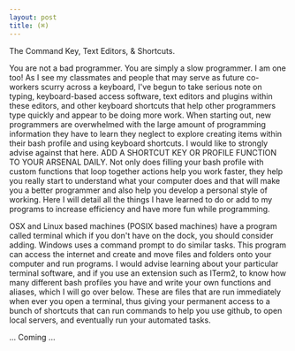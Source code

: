 ```yaml
---
layout: post
title: (⌘) 
---
```

The Command Key, Text Editors, & Shortcuts.

You are not a bad programmer. You are simply a slow programmer. I am one too! As I see my classmates and people that may serve as future co-workers scurry across a keyboard, I've begun to take serious note on typing, keyboard-based access software, text editors and plugins within these editors, and other keyboard shortcuts that help other programmers type quickly and appear to be doing more work. When starting out, new programmers are overwhelmed with the large amount of programming information they have to learn they neglect to explore creating items within their bash profile and using keyboard shortcuts. I would like to strongly advise against that here. ADD A SHORTCUT KEY OR PROFILE FUNCTION TO YOUR ARSENAL DAILY. Not only does filling your bash profile with custom functions that loop together actions help you work faster, they help you really start to understand what your computer does and that will make you a better programmer and also help you develop a personal style of working. Here I will detail all the things I have learned to do or add to my programs to increase efficiency and have more fun while programming.

OSX and Linux based machines (POSIX based machines) have a program called terminal which if you don't have on the dock, you should consider adding. Windows uses a command prompt to do similar tasks. This program can access the internet and create and move files and folders onto your computer and run programs. I would advise learning about your particular terminal software, and if you use an extension such as ITerm2, to know how many different bash profiles you have and write your own functions and aliases, which I will go over below. These are files that are run immediately when ever you open a terminal, thus giving your permanent access to a bunch of shortcuts that can run commands to help you use github, to open local servers, and eventually run your automated tasks.

... Coming ...